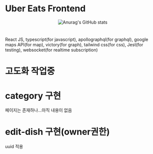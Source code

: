 # Uber Eats Frontend

<div align=center>  

![Anurag's GitHub stats](https://github-readme-stats.vercel.app/api?username=nohsangwoo&show_icons=true&theme=radical)
</div>

#

React JS, typescript(for javascript), apollographql(for graphql), google maps API(for map), victory(for graph), tailwind css(for css), Jest(for testing), websocket(for realtime subscription)

# 고도화 작업중

# category 구현

페이지는 존재하나...아직 내용이 없음

# edit-dish 구현(owner권한)

uuid 적용
